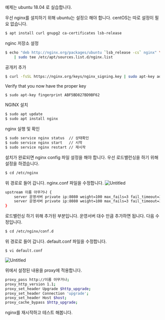 예제는 ubuntu 18.04 로 실습합니다.

우선 nginx를 설치하기 위해 ubuntu는 설정으 해야 합니다. centOS는 따로 설정이 필요 없습니다.
````bash
$ apt install curl gnupg2 ca-certificates lsb-release
````

nginc 저장소 설정
````bash
$ echo "deb http://nginx.org/packages/ubuntu `lsb_release -cs` nginx" \
    | sudo tee /etc/apt/sources.list.d/nginx.list
````

공개키 추가
````bash
$ curl -fsSL https://nginx.org/keys/nginx_signing.key | sudo apt-key add -
````

Verify that you now have the proper key
````bash
$ sudo apt-key fingerprint ABF5BD827BD9BF62
````

NGINX 설치
````bash
$ sudo apt update
$ sudo apt install nginx
````

nginx 실행 및 확인
````bash
$ sudo service nginx status  // 상태확인
$ sudo service nginx start   // 시작
$ sudo service nginx restart // 재시작
````

설치가 완료되면 nginx config 파일 설정을 해야 합니다.
우선 로드밸런싱을 하기 위해 설정을 하겠습니다.
````bash
$ cd /etc/nginx
````

위 경로로 들어 갑니다. nginx.conf 파일을 수정합니다.
![Untitled](https://s3-us-west-2.amazonaws.com/secure.notion-static.com/caf13b17-e8f2-4bc9-b13c-e067ffc0df99/Untitled.png)

````bash
upstream 이름 아무거나 {
	server 운영서버 private ip:8080 weight=100 max_fails=3 fail_timeout=3s;
	server 운영서버 private ip:8080 weight=100 max_fails=3 fail_timeout=3s;
}
````

로드밸런싱 하기 위해 추가된 부분입니다.
운영서버 대수 만큼 추가하면 됩니다.
다음 수정입니다.
````bash
$ cd /etc/nginx/conf.d
````

위 경로로 들어 갑니다. default.conf 파일을 수정합니다.
````bash
$ vi default.conf
````

![Untitled](https://s3-us-west-2.amazonaws.com/secure.notion-static.com/af804833-9258-429c-bb43-83aa444a0396/Untitled.png)

위에서 설정된 내용을 proxy에 적용합니다.
````bash
proxy_pass http://이름 아무거나;
proxy_http_version 1.1;
proxy_set_header Upgrade $http_upgrade;
proxy_set_header Connection 'upgrade';
proxy_set_header Host $host;
proxy_cache_bypass $http_upgrade;
````

nginx를 재시작하고 테스트 해봅니다.
